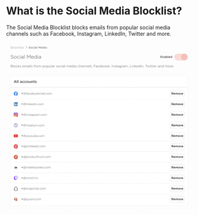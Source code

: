 # What is the Social Media Blocklist?

The Social Media Blocklist blocks emails from popular social media channels such as Facebook, Instagram, LinkedIn, Twitter and more.

![The Social Media Blocklist ](../../.gitbook/assets/social-media-blocklist.png)
